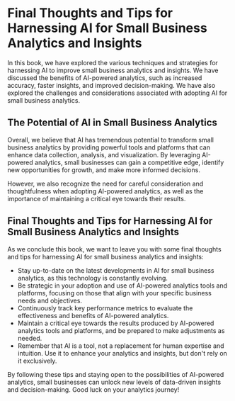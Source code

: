 Final Thoughts and Tips for Harnessing AI for Small Business Analytics and Insights
==========================================================================================================

In this book, we have explored the various techniques and strategies for harnessing AI to improve small business analytics and insights. We have discussed the benefits of AI-powered analytics, such as increased accuracy, faster insights, and improved decision-making. We have also explored the challenges and considerations associated with adopting AI for small business analytics.

The Potential of AI in Small Business Analytics
-----------------------------------------------

Overall, we believe that AI has tremendous potential to transform small business analytics by providing powerful tools and platforms that can enhance data collection, analysis, and visualization. By leveraging AI-powered analytics, small businesses can gain a competitive edge, identify new opportunities for growth, and make more informed decisions.

However, we also recognize the need for careful consideration and thoughtfulness when adopting AI-powered analytics, as well as the importance of maintaining a critical eye towards their results.

Final Thoughts and Tips for Harnessing AI for Small Business Analytics and Insights
-----------------------------------------------------------------------------------

As we conclude this book, we want to leave you with some final thoughts and tips for harnessing AI for small business analytics and insights:

* Stay up-to-date on the latest developments in AI for small business analytics, as this technology is constantly evolving.
* Be strategic in your adoption and use of AI-powered analytics tools and platforms, focusing on those that align with your specific business needs and objectives.
* Continuously track key performance metrics to evaluate the effectiveness and benefits of AI-powered analytics.
* Maintain a critical eye towards the results produced by AI-powered analytics tools and platforms, and be prepared to make adjustments as needed.
* Remember that AI is a tool, not a replacement for human expertise and intuition. Use it to enhance your analytics and insights, but don't rely on it exclusively.

By following these tips and staying open to the possibilities of AI-powered analytics, small businesses can unlock new levels of data-driven insights and decision-making. Good luck on your analytics journey!
